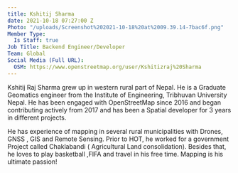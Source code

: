 ```yaml
---
title: Kshitij Sharma
date: 2021-10-18 07:27:00 Z
Photo: "/uploads/Screenshot%202021-10-18%20at%2009.39.14-7bac6f.png"
Member Type:
  Is Staff: true
Job Title: Backend Engineer/Developer
Team: Global
Social Media (Full URL):
  OSM: https://www.openstreetmap.org/user/Kshitizraj%20Sharma
---
```


Kshitij Raj Sharma grew up in western rural part of Nepal. He is a Graduate Geomatics engineer from the Institute of Engineering, Tribhuvan University Nepal. He has been engaged with OpenStreetMap since 2016 and began contributing actively from 2017 and  has been a Spatial developer for 3 years in different projects. 

He has experience of mapping in several rural municipalities with Drones, GNSS , GIS and Remote Sensing.  Prior to  HOT, he worked for a government Project called Chaklabandi ( Agricultural Land consolidation). Besides that, he loves to play basketball ,FIFA and travel in his free time. Mapping is his ultimate passion!